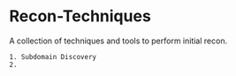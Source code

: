# Recon-Techniques

A collection of techniques and tools to perform initial recon.

```
1. Subdomain Discovery
2.
```
